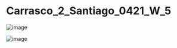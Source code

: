 # Carrasco_2_Santiago_0421_W_5

![image](https://github.com/user-attachments/assets/ebfedc0c-b6e3-446a-bd14-1c2bcfccb6b5)


![image](https://github.com/user-attachments/assets/3f199ef9-c83b-495d-a5b0-541dc251970f)
